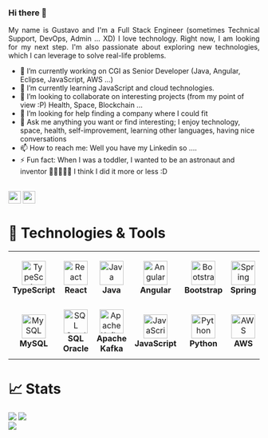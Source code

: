 ### Hi there 👋

<div align="justify">
    My name is Gustavo and I'm a Full Stack Engineer (sometimes Technical Support, DevOps, Admin ... XD) I love technology. Right now, I am looking for my next step. I'm also passionate about exploring new technologies, which I can leverage to solve real-life problems.
</div>


- 🔭 I’m currently working on CGI as Senior Developer (Java, Angular, Eclipse, JavaScript, AWS ...)
- 🌱 I’m currently learning JavaScript and cloud technologies.
- 👯 I’m looking to collaborate on interesting projects (from my point of view :P) Health, Space, Blockchain ...
- 🤔 I’m looking for help finding a company where I could fit
- 💬 Ask me anything you want or find interesting; I enjoy technology, space, health, self-improvement, learning other languages, having nice conversations
- 📫 How to reach me: Well you have my Linkedin so ....
- ⚡ Fun fact: When I was a toddler, I wanted to be an astronaut and inventor 👨‍🚀🔭🕵️‍♂️ I think I did it more or less :D



<br/><a href="https://www.linkedin.com/in/gustavovidalvicent"><img src="https://img.shields.io/badge/linkedin-%230077B5.svg?&style=for-the-badge&logo=linkedin&logoColor=white" height=25></a>
<a href="mailto:argelast@gmail.com"><img src="https://img.shields.io/badge/Gmail-D14836?style=for-the-badge&logo=gmail&logoColor=white" height=25></a>

# 🔧 Technologies & Tools

<table>
  <tr>
    <td align="center" height="108" width="108">
      <img
        src="https://cdn.jsdelivr.net/gh/devicons/devicon/icons/typescript/typescript-plain.svg"
        width="48"
        height="48"
        alt="TypeScript"
      />
      <br /><strong>TypeScript</strong>
    </td>
    <td align="center" height="108" width="108">
      <img
        src="https://cdn.jsdelivr.net/gh/devicons/devicon/icons/react/react-original.svg"
        width="48"
        height="48"
        alt="React"
      />
      <br /><strong>React</strong>
    </td>
    <td align="center" height="108" width="108">
      <img
        src="https://cdn-icons-png.flaticon.com/512/226/226777.png"
        width="48"
        height="48"
        alt="Java"
      />
      <br /><strong>Java</strong>
    </td>
    <td align="center" height="108" width="108">
      <img
        src="https://upload.wikimedia.org/wikipedia/commons/thumb/c/cf/Angular_full_color_logo.svg/2048px-Angular_full_color_logo.svg.png"
        width="48"
        height="48"
        alt="Angular"
      />
      <br /><strong>Angular</strong>
    </td>
    <td align="center" height="108" width="108">
      <img
        src="https://cdn.jsdelivr.net/gh/devicons/devicon/icons/bootstrap/bootstrap-plain.svg"
        width="48"
        height="48"
        alt="Bootstrap"
      />
      <br /><strong>Bootstrap</strong>
    </td>
    <td align="center" height="108" width="108">
      <img
        src="https://www.bridgetech.co.id/storage/2021/02/spring-logo.png"
        width="48"
        height="48"
        alt="Spring"
      />
      <br /><strong>Spring</strong>
    </td>
  </tr>
  <tr>
    <td align="center" height="108" width="108">
      <img
        src="https://cdn-icons-png.flaticon.com/512/5968/5968313.png"
        width="48"
        height="48"
        alt="MySQL"
      />
      <br /><strong>MySQL</strong>
    </td>
    <td align="center" height="108" width="108">
      <img
        src="https://upload.wikimedia.org/wikipedia/fr/thumb/6/68/Oracle_SQL_Developer_logo.svg/1200px-Oracle_SQL_Developer_logo.svg.png"
        width="48"
        height="48"
        alt="SQL Oracle"
      />
      <br /><strong>SQL Oracle</strong>
    </td>
    <td align="center" height="108" width="108">
      <img
        src="https://upload.wikimedia.org/wikipedia/commons/thumb/0/0a/Apache_kafka-icon.svg/1200px-Apache_kafka-icon.svg.png"
        width="48"
        height="48"
        alt="Apache Kafka"
      />
      <br /><strong>Apache Kafka</strong>
    </td>
    <td align="center" height="108" width="108">
      <img
        src="https://upload.wikimedia.org/wikipedia/commons/9/99/Unofficial_JavaScript_logo_2.svg"
        width="48"
        height="48"
        alt="JavaScript"
      />
      <br /><strong>JavaScript</strong>
    </td>
       <td align="center" height="108" width="108">
      <img
        src="https://cdn.jsdelivr.net/gh/devicons/devicon/icons/python/python-original.svg"
        width="48"
        height="48"
        alt="Python"
      />
      <br /><strong>Python</strong>
    </td>
      

<td align="center" height="108" width="108">
      <img
        src="https://cdn.jsdelivr.net/gh/devicons/devicon/icons/amazonwebservices/amazonwebservices-original.svg"
        width="48"
        height="48"
        alt="AWS"
      />
      <br /><strong>AWS</strong>
    </td>
      <td align="center" height="108" width="108">
      <img
        src="https://cdn.jsdelivr.net/gh/devicons/devicon/icons/docker/docker-original.svg"
        width="48"
        height="48"
        alt="Docker"
      />
      <br /><strong>Docker</strong>
    </td>
  </tr>
</table>

# 📈 Stats

<img
  src="https://github-readme-stats.vercel.app/api?username=GustavoVV&show_icons=true&theme=react&&hide_border=true"
/>
<img
  src="https://github-readme-streak-stats.herokuapp.com/?user=GustavoVV&&theme=react&&hide_border=true"
/>
<br/>
![](https://komarev.com/ghpvc/?username=GustavoVV)
